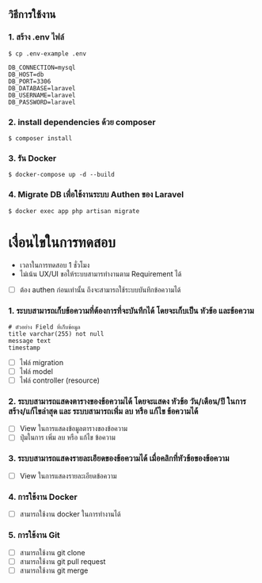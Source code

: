 ## วิธีการใช้งาน
### 1. สร้าง .env ไฟล์
	$ cp .env-example .env
``` 
DB_CONNECTION=mysql
DB_HOST=db
DB_PORT=3306
DB_DATABASE=laravel
DB_USERNAME=laravel
DB_PASSWORD=laravel 
```

### 2. install dependencies ด้วย composer
	$ composer install

### 3. รัน Docker
	$ docker-compose up -d --build

### 4. Migrate DB เพื่อใช้งานระบบ Authen ของ Laravel
	$ docker exec app php artisan migrate

# เงื่อนไขในการทดสอบ
* เวลาในการทดสอบ 1 ชั่วโมง
* ไม่เน้น UX/UI ขอให้ระบบสามารทำงานตาม Requirement ได้
- [ ] ต้อง authen ก่อนเท่านั้น ถึงจะสามารถใช้ระบบบันทึกข้อความได้
### 1. ระบบสามารถเก็บข้อความที่ต้องการที่จะบันทึกได้ โดยจะเก็บเป็น หัวข้อ และข้อความ
	# ตัวอย่าง Field ที่เก็บข้อมูล
	title varchar(255) not null
	message text
	timestamp
- [ ] ไฟล์ migration
- [ ] ไฟล์ model
- [ ] ไฟล์ controller (resource)
### 2. ระบบสามารถแสดงตารางของข้อความได้ โดยจะแสดง หัวข้อ วัน/เดือน/ปี ในการสร้าง/แก้ไขล่าสุด และ ระบบสามารถเพิ่ม ลบ หรือ แก้ไข ข้อความได้
- [ ] View ในการแสดงข้อมูลตารางของข้อความ
- [ ] ปุ่มในการ เพิ่ม ลบ หรือ แก้ไข ข้อความ
### 3. ระบบสามารถแสดงรายละเอียดของข้อความได้ เมื่อคลิกที่หัวข้อของข้อความ
- [ ] View ในการแสดงรายละเอียดข้อความ
### 4. การใช้งาน Docker
- [ ] สามารถใช้งาน docker ในการทำงานได้
### 5. การใช้งาน Git
- [ ] สามารถใช้งาน git clone
- [ ] สามารถใช้งาน git pull request
- [ ] สามารถใช้งาน git merge
